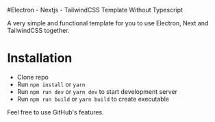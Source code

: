 #Electron - Nextjs - TailwindCSS Template Without Typescript

A very simple and functional template for you to use Electron, Next and TailwindCSS together.


# Installation

-   Clone repo
-   Run `npm install` or `yarn`
-   Run `npm run dev` or `yarn dev` to start development server
-   Run `npm run build` or `yarn build` to create executable


Feel free to use GitHub's features.

